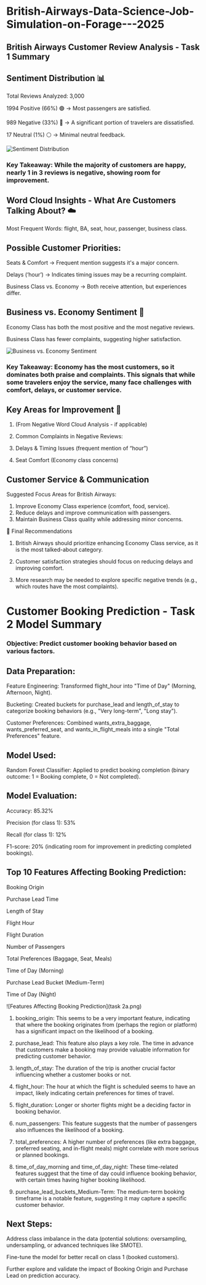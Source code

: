 # British-Airways-Data-Science-Job-Simulation-on-Forage---2025

## British Airways Customer Review Analysis - Task 1 Summary

## Sentiment Distribution 📊
Total Reviews Analyzed: 3,000

1994 Positive (66%) 🟢 → Most passengers are satisfied.

989 Negative (33%) 🔴 → A significant portion of travelers are dissatisfied.

17 Neutral (1%) ⚪ → Minimal neutral feedback.

![Sentiment Distribution](task1a.png)

### Key Takeaway: While the majority of customers are happy, nearly 1 in 3 reviews is negative, showing room for improvement.

## Word Cloud Insights - What Are Customers Talking About? ☁️
Most Frequent Words: flight, BA, seat, hour, passenger, business class.

## Possible Customer Priorities:

Seats & Comfort → Frequent mention suggests it's a major concern.

Delays (‘hour’) → Indicates timing issues may be a recurring complaint.

Business Class vs. Economy → Both receive attention, but experiences differ.

## Business vs. Economy Sentiment 💺
Economy Class has both the most positive and the most negative reviews.

Business Class has fewer complaints, suggesting higher satisfaction.

![Business vs. Economy Sentiment](task1b.png)

### Key Takeaway: Economy has the most customers, so it dominates both praise and complaints. This signals that while some travelers enjoy the service, many face challenges with comfort, delays, or customer service.

## Key Areas for Improvement 🚀
1. (From Negative Word Cloud Analysis - if applicable)

2. Common Complaints in Negative Reviews:

3. Delays & Timing Issues (frequent mention of “hour”)

4. Seat Comfort (Economy class concerns)

## Customer Service & Communication

Suggested Focus Areas for British Airways:
1. Improve Economy Class experience (comfort, food, service).
2. Reduce delays and improve communication with passengers.
3. Maintain Business Class quality while addressing minor concerns.

📢 Final Recommendations
1. British Airways should prioritize enhancing Economy Class service, as it is the most talked-about category.

2. Customer satisfaction strategies should focus on reducing delays and improving comfort.

3. More research may be needed to explore specific negative trends (e.g., which routes have the most complaints).


# Customer Booking Prediction - Task 2 Model Summary

### Objective: Predict customer booking behavior based on various factors.

## Data Preparation:

Feature Engineering: Transformed flight_hour into "Time of Day" (Morning, Afternoon, Night).

Bucketing: Created buckets for purchase_lead and length_of_stay to categorize booking behaviors (e.g., "Very long-term", "Long stay").

Customer Preferences: Combined wants_extra_baggage, wants_preferred_seat, and wants_in_flight_meals into a single "Total Preferences" feature.

## Model Used:

Random Forest Classifier: Applied to predict booking completion (binary outcome: 1 = Booking complete, 0 = Not completed).

## Model Evaluation:

Accuracy: 85.32%

Precision (for class 1): 53%

Recall (for class 1): 12%

F1-score: 20% (indicating room for improvement in predicting completed bookings).

## Top 10 Features Affecting Booking Prediction:

Booking Origin

Purchase Lead Time

Length of Stay

Flight Hour

Flight Duration

Number of Passengers

Total Preferences (Baggage, Seat, Meals)

Time of Day (Morning)

Purchase Lead Bucket (Medium-Term)

Time of Day (Night)

![Features Affecting Booking Prediction](task 2a.png)

1. booking_origin: This seems to be a very important feature, indicating that where the booking originates from (perhaps the region or platform) has a significant impact on 
   the likelihood of a booking.

2. purchase_lead: This feature also plays a key role. The time in advance that customers make a booking may provide valuable information for predicting customer behavior.

3. length_of_stay: The duration of the trip is another crucial factor influencing whether a customer books or not.

4. flight_hour: The hour at which the flight is scheduled seems to have an impact, likely indicating certain preferences for times of travel.

5. flight_duration: Longer or shorter flights might be a deciding factor in booking behavior.

6. num_passengers: This feature suggests that the number of passengers also influences the likelihood of a booking.

7. total_preferences: A higher number of preferences (like extra baggage, preferred seating, and in-flight meals) might correlate with more serious or planned bookings.

8. time_of_day_morning and time_of_day_night: These time-related features suggest that the time of day could influence booking behavior, with certain times having higher 
   booking likelihood.

9. purchase_lead_buckets_Medium-Term: The medium-term booking timeframe is a notable feature, suggesting it may capture a specific customer behavior.

## Next Steps:

Address class imbalance in the data (potential solutions: oversampling, undersampling, or advanced techniques like SMOTE).

Fine-tune the model for better recall on class 1 (booked customers).

Further explore and validate the impact of Booking Origin and Purchase Lead on prediction accuracy.
